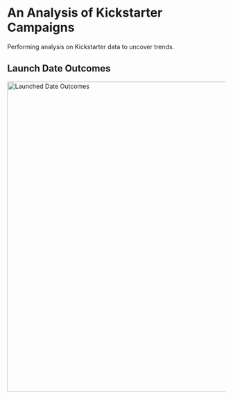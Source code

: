 # An Analysis of Kickstarter Campaigns
Performing analysis on Kickstarter data to uncover trends.
## Launch Date Outcomes
<img width="715" alt="Launched Date Outcomes" src="https://user-images.githubusercontent.com/68202407/87261290-b682b280-c483-11ea-8f5f-11a160282669.png">
